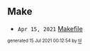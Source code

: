 ## Make


* <code>Apr 15, 2021</code> [Makefile](2021-04-15T10-02-48-makefile.md)

<sup><sub>generated 15 Jul 2021 00:12:54 by <a href='https://github.com/senorprogrammer/til'>til</a></sub></sup>
